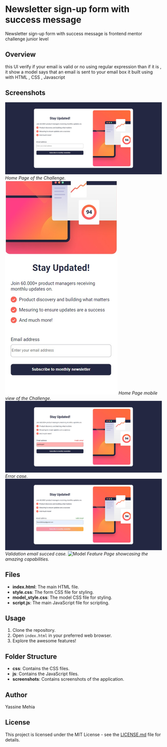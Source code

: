 # Newsletter sign-up form with success message

Newsletter sign-up form with success message is frontend mentor challenge junior level

## Overview

this UI verify if your email is valid or no using regular expression than if it is , it show a model says that an email is sent to your email box
it built using with HTML , CSS , Javascript

## Screenshots

![Home](screenshots/Desktop_screenshot.jpg)
*Home Page of the Challenge.*
![Mobile-view](screenshots/Mobile_screenshot.jpg)
*Home Page mobile view of the Challenge.*
![Error](screenshots/error_screenshot.jpg)
*Error case.*
![Succes](screenshots/succes_active_screenshot.jpg)
*Validation email succed case.*
![Model](screenshots/model_screenshot)
*Feature Page showcasing the amazing capabilities.*

## Files

- **index.html**: The main HTML file.
- **style.css**: The form CSS file for styling.
- **model_style.css**: The model CSS file for styling.
- **script.js**: The main JavaScript file for scripting.

## Usage

1. Clone the repository.
2. Open `index.html` in your preferred web browser.
3. Explore the awesome features!

## Folder Structure

- **css**: Contains the CSS files.
- **js**: Contains the JavaScript files.
- **screenshots**: Contains screenshots of the application.

## Author

Yassine Mehia

## License

This project is licensed under the MIT License - see the [LICENSE.md](LICENSE.md) file for details.
